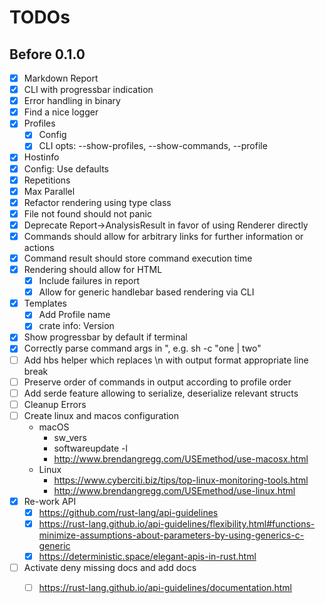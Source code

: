 # TODOs

## Before 0.1.0

* [x] Markdown Report
* [x] CLI with progressbar indication
* [x] Error handling in binary
* [x] Find a nice logger 
* [x] Profiles
    * [X] Config
    * [X] CLI opts: --show-profiles, --show-commands, --profile
* [X] Hostinfo
* [X] Config: Use defaults
* [X] Repetitions
* [X] Max Parallel
* [X] Refactor rendering using type class
* [X] File not found should not panic
* [X] Deprecate Report->AnalysisResult in favor of using Renderer directly
* [X] Commands should allow for arbitrary links for further information or actions
* [X] Command result should store command execution time
* [X] Rendering should allow for HTML
    * [X] Include failures in report
    * [X] Allow for generic handlebar based rendering via CLI
* [X] Templates
    * [X] Add Profile name
    * [X] crate info: Version
* [X] Show progressbar by default if terminal
* [X] Correctly parse command args in ", e.g. sh -c "one | two"
* [ ] Add hbs helper which replaces \n with output format appropriate line break
* [ ] Preserve order of commands in output according to profile order
* [ ] Add serde feature allowing to serialize, deserialize relevant structs
* [ ] Cleanup Errors
* [ ] Create linux and macos configuration
    * macOS
        * sw_vers
        * softwareupdate -l
        * http://www.brendangregg.com/USEmethod/use-macosx.html
    * Linux
        * https://www.cyberciti.biz/tips/top-linux-monitoring-tools.html
        * http://www.brendangregg.com/USEmethod/use-linux.html
* [X] Re-work API
    * [X] https://github.com/rust-lang/api-guidelines
    * [X] https://rust-lang.github.io/api-guidelines/flexibility.html#functions-minimize-assumptions-about-parameters-by-using-generics-c-generic
    * [X] https://deterministic.space/elegant-apis-in-rust.html
* [ ] Activate deny missing docs and add docs
    * [ ] https://rust-lang.github.io/api-guidelines/documentation.html

